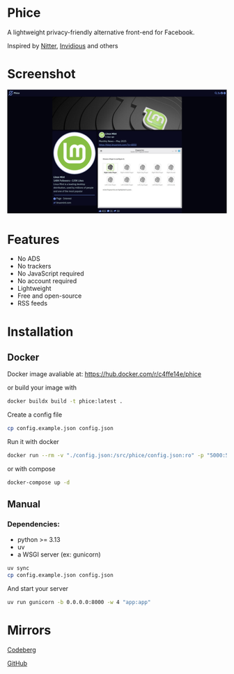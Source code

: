 # Phice
A lightweight privacy-friendly alternative front-end for Facebook.

Inspired by [Nitter](https://github.com/zedeus/nitter), [Invidious](https://github.com/iv-org/invidious) and others

# Screenshot
![screenshot](screenshot.png)

# Features
* No ADS
* No trackers
* No JavaScript required
* No account required
* Lightweight
* Free and open-source
* RSS feeds

# Installation
## Docker
Docker image avaliable at: https://hub.docker.com/r/c4ffe14e/phice

or build your image with
```sh
docker buildx build -t phice:latest .
```

Create a config file
```sh
cp config.example.json config.json
```

Run it with docker
```sh
docker run --rm -v "./config.json:/src/phice/config.json:ro" -p "5000:5000" -d phice:latest
```

or with compose
```sh
docker-compose up -d
```

## Manual
### Dependencies:
* python >= 3.13
* uv
* a WSGI server (ex: gunicorn)

```sh
uv sync
cp config.example.json config.json
```

And start your server
```sh
uv run gunicorn -b 0.0.0.0:8000 -w 4 "app:app"
```

# Mirrors
[Codeberg](https://codeberg.org/c4ffe14e/phice)

[GitHub](https://github.com/c4ffe14e/phice)
